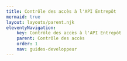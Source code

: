 ```yaml
---
title: Contrôle des accès à l'API Entrepôt 
mermaid: true
layout: layouts/parent.njk
eleventyNavigation:
    key: Contrôle des accès à l'API Entrepôt 
    parent: Contrôle des accès
    order: 1
    nav: guides-developpeur
---
```


